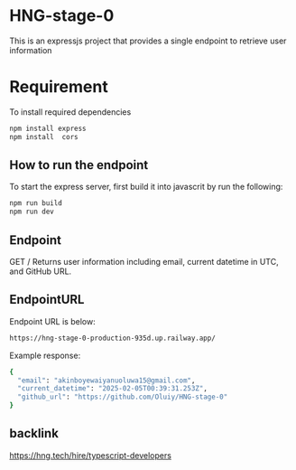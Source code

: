 # HNG-stage-0
 This is an expressjs project that provides a single endpoint to retrieve user information


# Requirement
To install required dependencies

```bash
npm install express
npm install  cors
```

## How to run the endpoint
To start the express server, first build it into javascrit by run the following:

```bash
npm run build
npm run dev
```

## Endpoint
GET /
Returns user information including email, current datetime in UTC, and GitHub URL.


## EndpointURL
Endpoint URL is below:
```bash
https://hng-stage-0-production-935d.up.railway.app/
```

Example response:
```bash
{
  "email": "akinboyewaiyanuoluwa15@gmail.com",
  "current_datetime": "2025-02-05T00:39:31.253Z",
  "github_url": "https://github.com/Oluiy/HNG-stage-0"
}
```

## backlink

https://hng.tech/hire/typescript-developers
